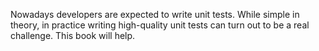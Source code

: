        

Nowadays developers are expected to write unit tests. While simple in theory, in practice writing high-quality unit tests can turn out to be a real challenge. This book will help.











